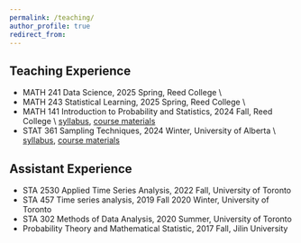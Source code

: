 ```yaml
---
permalink: /teaching/
author_profile: true
redirect_from: 
---
```


## Teaching Experience

* MATH 241 Data Science, 2025 Spring, Reed College \\
* MATH 243 Statistical Learning, 2025 Spring, Reed College \\
* MATH 141 Introduction to Probability and Statistics, 2024 Fall, Reed College \\
  [syllabus](http://yc-stats.github.io/files/Math_141_Syllabus.pdf), [course materials](https://drive.google.com/file/d/10UQg_xWUS_FZUNLASSbIwYLJXF0knrbr/view?usp=sharing)
* STAT 361 Sampling Techniques, 2024 Winter, University of Alberta \\
  [syllabus](http://yc-stats.github.io/files/2024-Winterl-STAT361-Q2-Syllabus.pdf), [course materials](https://drive.google.com/drive/folders/1besuGxOZdGBu1zw2kiazAwj6vQTVjpJa?usp=sharing)

## Assistant Experience
* STA 2530 Applied Time Series Analysis, 2022 Fall, University of Toronto
* STA 457 Time series analysis, 2019 Fall 2020 Winter, University of Toronto
* STA 302 Methods of Data Analysis, 2020 Summer, University of Toronto
* Probability Theory and Mathematical Statistic, 2017 Fall, Jilin University
